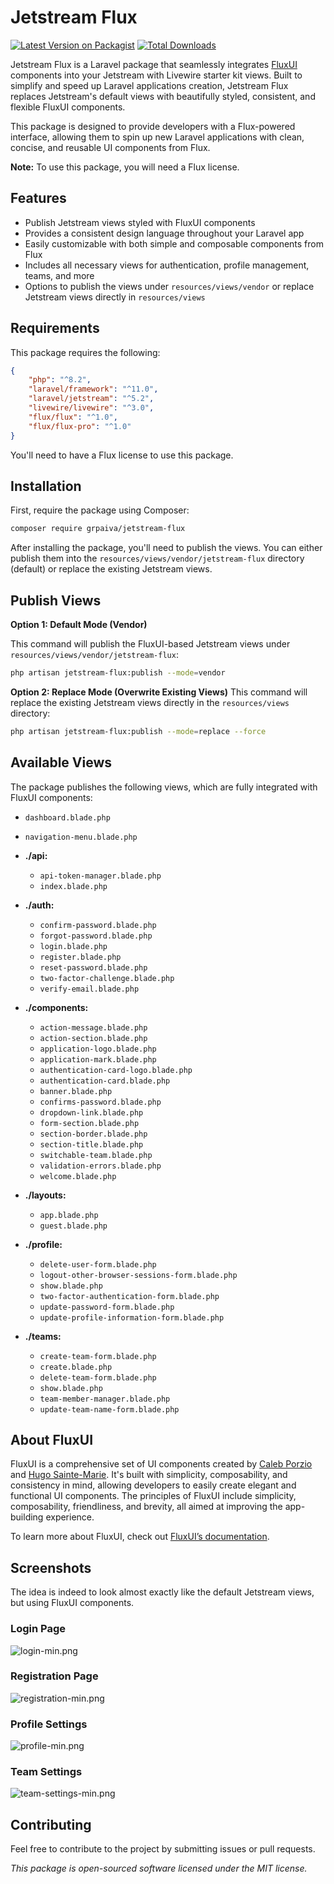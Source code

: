 # Jetstream Flux

[![Latest Version on Packagist](https://img.shields.io/packagist/v/grpaiva/jetstream-flux.svg?style=flat-square)](https://packagist.org/packages/grpaiva/jetstream-flux)
[![Total Downloads](https://img.shields.io/packagist/dt/grpaiva/jetstream-flux.svg?style=flat-square)](https://packagist.org/packages/grpaiva/jetstream-flux)

Jetstream Flux is a Laravel package that seamlessly integrates [FluxUI](https://fluxui.dev) components into your Jetstream with Livewire starter kit views. Built to simplify and speed up Laravel applications creation, Jetstream Flux replaces Jetstream's default views with beautifully styled, consistent, and flexible FluxUI components.

This package is designed to provide developers with a Flux-powered interface, allowing them to spin up new Laravel applications with clean, concise, and reusable UI components from Flux. 

**Note:** To use this package, you will need a Flux license.

## Features

- Publish Jetstream views styled with FluxUI components
- Provides a consistent design language throughout your Laravel app
- Easily customizable with both simple and composable components from Flux
- Includes all necessary views for authentication, profile management, teams, and more
- Options to publish the views under `resources/views/vendor` or replace Jetstream views directly in `resources/views`

## Requirements

This package requires the following:

```json
{
    "php": "^8.2",
    "laravel/framework": "^11.0",
    "laravel/jetstream": "^5.2",
    "livewire/livewire": "^3.0",
    "flux/flux": "^1.0",
    "flux/flux-pro": "^1.0"
}
```

You'll need to have a Flux license to use this package.

## Installation

First, require the package using Composer:

```bash
composer require grpaiva/jetstream-flux
```

After installing the package, you'll need to publish the views. You can either publish them into the `resources/views/vendor/jetstream-flux` directory (default) or replace the existing Jetstream views.

## Publish Views

**Option 1: Default Mode (Vendor)**

This command will publish the FluxUI-based Jetstream views under `resources/views/vendor/jetstream-flux`:

```bash
php artisan jetstream-flux:publish --mode=vendor
```

**Option 2: Replace Mode (Overwrite Existing Views)**
This command will replace the existing Jetstream views directly in the `resources/views` directory:

```bash
php artisan jetstream-flux:publish --mode=replace --force
```

## Available Views

The package publishes the following views, which are fully integrated with FluxUI components:

- `dashboard.blade.php`  
- `navigation-menu.blade.php`


- **./api:**
    - `api-token-manager.blade.php`
    - `index.blade.php`


- **./auth:**
    - `confirm-password.blade.php`
    - `forgot-password.blade.php`
    - `login.blade.php`
    - `register.blade.php`
    - `reset-password.blade.php`
    - `two-factor-challenge.blade.php`
    - `verify-email.blade.php`


- **./components:**
    - `action-message.blade.php`
    - `action-section.blade.php`
    - `application-logo.blade.php`
    - `application-mark.blade.php`
    - `authentication-card-logo.blade.php`
    - `authentication-card.blade.php`
    - `banner.blade.php`
    - `confirms-password.blade.php`
    - `dropdown-link.blade.php`
    - `form-section.blade.php`
    - `section-border.blade.php`
    - `section-title.blade.php`
    - `switchable-team.blade.php`
    - `validation-errors.blade.php`
    - `welcome.blade.php`


- **./layouts:**
    - `app.blade.php`
    - `guest.blade.php`


- **./profile:**
    - `delete-user-form.blade.php`
    - `logout-other-browser-sessions-form.blade.php`
    - `show.blade.php`
    - `two-factor-authentication-form.blade.php`
    - `update-password-form.blade.php`
    - `update-profile-information-form.blade.php`


- **./teams:**
    - `create-team-form.blade.php`
    - `create.blade.php`
    - `delete-team-form.blade.php`
    - `show.blade.php`
    - `team-member-manager.blade.php`
    - `update-team-name-form.blade.php`


## About FluxUI

FluxUI is a comprehensive set of UI components created by [Caleb Porzio](https://x.com/calebporzio) and [Hugo Sainte-Marie](https://x.com/ashugeo). It's built with simplicity, composability, and consistency in mind, allowing developers to easily create elegant and functional UI components. The principles of FluxUI include simplicity, composability, friendliness, and brevity, all aimed at improving the app-building experience.

To learn more about FluxUI, check out [FluxUI’s documentation](https://fluxui.dev/docs).

## Screenshots
The idea is indeed to look almost exactly like the default Jetstream views, but using FluxUI components.

### Login Page
![login-min.png](images/login-min.png)

### Registration Page
![registration-min.png](images/registration-min.png)

### Profile Settings
![profile-min.png](images/profile-min.png)

### Team Settings
![team-settings-min.png](images/team-settings-min.png)

## Contributing

Feel free to contribute to the project by submitting issues or pull requests.


*This package is open-sourced software licensed under the MIT license.*